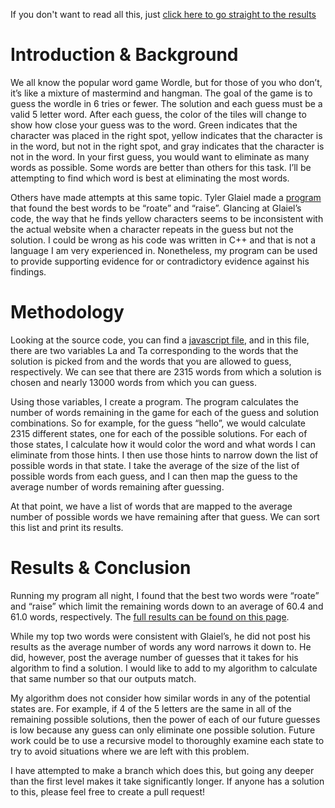 If you don't want to read all this, just [click here to go straight to the results](https://github.com/drbot7/wordle-solver/blob/main/results.md)

# Introduction & Background

We all know the popular word game Wordle, but for those of you who don’t, it’s like a mixture of mastermind and hangman. The goal of the game is to guess the wordle in 6 tries or fewer. The solution and each guess must be a valid 5 letter word. After each guess, the color of the tiles will change to show how close your guess was to the word. Green indicates that the character was placed in the right spot, yellow indicates that the character is in the word, but not in the right spot, and gray indicates that the character is not in the word. In your first guess, you would want to eliminate as many words as possible. Some words are better than others for this task. I’ll be attempting to find which word is best at eliminating the most words.

Others have made attempts at this same topic. Tyler Glaiel made a [program](https://medium.com/@tglaiel/the-mathematically-optimal-first-guess-in-wordle-cbcb03c19b0a) that found the best words to be “roate” and “raise”. Glancing at Glaiel’s code, the way that he finds yellow characters seems to be inconsistent with the actual website when a character repeats in the guess but not the solution. I could be wrong as his code was written in C++ and that is not a language I am very experienced in. Nonetheless, my program can be used to provide supporting evidence for or contradictory evidence against his findings.

# Methodology

Looking at the source code, you can find a [javascript file](https://www.powerlanguage.co.uk/wordle/main.e65ce0a5.js), and in this file, there are two variables La and Ta corresponding to the words that the solution is picked from and the words that you are allowed to guess, respectively. We can see that there are 2315 words from which a solution is chosen and nearly 13000 words from which you can guess.

Using those variables, I create a program. The program calculates the number of words remaining in the game for each of the guess and solution combinations. So for example, for the guess “hello”, we would calculate 2315 different states, one for each of the possible solutions. For each of those states, I calculate how it would color the word and what words I can eliminate from those hints. I then use those hints to narrow down the list of possible words in that state. I take the average of the size of the list of possible words from each guess, and I can then map the guess to the average number of words remaining after guessing.

At that point, we have a list of words that are mapped to the average number of possible words we have remaining after that guess. We can sort this list and print its results.

# Results & Conclusion

Running my program all night, I found that the best two words were “roate” and “raise” which limit the remaining words down to an average of 60.4 and 61.0 words, respectively. The [full results can be found on this page](https://github.com/drbot7/wordle-solver/blob/main/results.md).

While my top two words were consistent with Glaiel’s, he did not post his results as the average number of words any word narrows it down to. He did, however, post the average number of guesses that it takes for his algorithm to find a solution. I would like to add to my algorithm to calculate that same number so that our outputs match.

My algorithm does not consider how similar words in any of the potential states are. For example, if 4 of the 5 letters are the same in all of the remaining possible solutions, then the power of each of our future guesses is low because any guess can only eliminate one possible solution. Future work could be to use a recursive model to thoroughly examine each state to try to avoid situations where we are left with this problem.

I have attempted to make a branch which does this, but going any deeper than the first level makes it take significantly longer. If anyone has a solution to this, please feel free to create a pull request!
